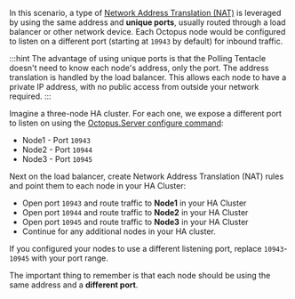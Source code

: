In this scenario, a type of [Network Address Translation (NAT)](https://en.wikipedia.org/wiki/Network_address_translation) is leveraged by using the same address and **unique ports**, usually routed through a load balancer or other network device. Each Octopus node would be configured to listen on a different port (starting at `10943` by default) for inbound traffic. 

:::hint
The advantage of using unique ports is that the Polling Tentacle doesn't need to know each node's address, only the port. The address translation is handled by the load balancer. This allows each node to have a private IP address, with no public access from outside your network required.
:::

Imagine a three-node HA cluster. For each one, we expose a different port to listen on using the [Octopus.Server configure command](/docs/octopus-rest-api/octopus.server.exe-command-line/configure.md):

- Node1 - Port `10943`
- Node2 - Port `10944`
- Node3 - Port `10945`

Next on the load balancer, create Network Address Translation (NAT) rules and point them to each node in your HA Cluster:
- Open port `10943` and route traffic to **Node1** in your HA Cluster
- Open port `10944` and route traffic to **Node2** in your HA Cluster
- Open port `10945` and route traffic to **Node3** in your HA Cluster
- Continue for any additional nodes in your HA cluster.

If you configured your nodes to use a different listening port, replace `10943`-`10945` with your port range. 

The important thing to remember is that each node should be using the same address and a **different port**. 
